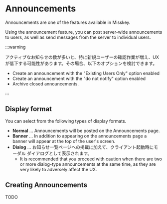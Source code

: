 # Announcements

Announcements are one of the features available in Misskey.

Using the announcement feature, you can post server-wide announcements to users, as well as send messages from the server to individual users.

:::warning

アクティブなお知らせの数が多いと、特に新規ユーザーの確認作業が増え、UXが低下する可能性があります。その場合、以下のオプションを検討できます。

- Create an announcement with the "Existing Users Only" option enabled
- Create an announcement with the "do not notify" option enabled
- Archive closed announcements.

:::

## Display format

You can select from the following types of display formats.

- **Normal** ... Announcements will be posted on the Announcements page.
- **Banner** ... In addition to appearing on the announcements page a banner will appear at the top of the user's screen.
- **Dialog** ... お知らせ一覧ページへの掲載に加えて、クライアント起動時にモーダル ダイアログとして表示されます。
  - It is recommended that you proceed with caution when there are two or more dialog-type announcements at the same time, as they are very likely to adversely affect the UX.

## Creating Announcements

TODO
